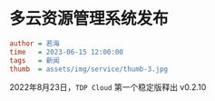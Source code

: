 # 多云资源管理系统发布

```ini
author = 若海
time   = 2023-06-15 12:00:00
tags   = 新闻
thumb  = assets/img/service/thumb-3.jpg
```

2022年8月23日，`TDP Cloud` 第一个稳定版释出 v0.2.10
